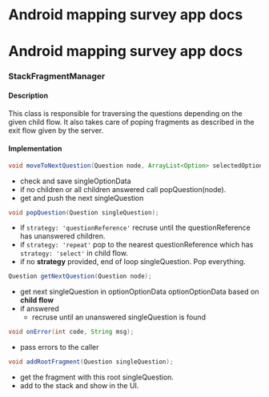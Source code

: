 # Android mapping survey app docs

# Android mapping survey app docs

### StackFragmentManager
#### Description
This class is responsible for traversing the questions depending on the given child flow. It also takes care of poping fragments as described in the exit flow given by the server.

#### Implementation
```Java
void moveToNextQuestion(Question node, ArrayList<Option> selectedOptionses);
```
+ check and save singleOptionData
+ if no children or all children answered call popQuestion(node).
+ get and push the next singleQuestion

```Java
void popQuestion(Question singleQuestion);
```
+ if `strategy: 'questionReference'` recruse until the questionReference has unanswered children.
+ if `strategy: 'repeat'` pop to the nearest questionReference which has `strategy: 'select'` in child flow.
+ if no **strategy** provided, end of loop singleQuestion. Pop everything.

```Java
Question getNextQuestion(Question node);
```
+ get next singleQuestion in optionOptionData optionOptionData based on **child flow**
+ if answered
	+ recruse until an unanswered singleQuestion is found

```Java
void onError(int code, String msg);
```
+ pass errors to the caller

```Java
void addRootFragment(Question singleQuestion);
```
+ get the fragment with this root singleQuestion.
+ add to the stack and show in the UI.
